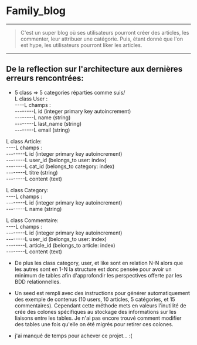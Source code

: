 # Family_blog #
<hr/>

> C'est un super blog où ses utilisateurs pourront créer des articles, les commenter, leur attribuer une catégorie. Puis, étant donné que l'on est hype, les utilisateurs pourront liker les articles.

<hr/>

## De la reflection sur l'architecture aux dernières erreurs rencontrées:  

* 5 class => 5 categories réparties comme suis/  
L class User :   
----L champs :  
--------L id (integer primary key autoincrement)  
--------L name (string)  
--------L last_name (string)  
--------L email (string)  
  
L class Article:  
----L champs :  
--------L id (integer primary key autoincrement)  
--------L user_id (belongs_to user: index)  
--------L cat_id (belongs_to category: index)  
--------L titre (string)  
--------L content (text)  
  
L class Category:  
----L champs :  
--------L id (integer primary key autoincrement)  
--------L name (string)   
  
L class Commentaire:  
----L champs :  
--------L id (integer primary key autoincrement)  
--------L user_id (belongs_to user: index)  
--------L article_id (belongs_to article: index)  
--------L content (text)   
  
* De plus les class category, user, et like sont en relation N-N alors que les autres sont en 1-N la structure est donc pensée pour avoir un minimum de tables afin d'approfondir les perspectives offerte par les BDD relationnelles.
  
* Un seed est rempli avec des instructions pour générer automatiquement des exemple de contenus (10 users, 10 articles, 5 catégories, et 15 commentaires).
Cependant cette méthode mets en valeurs l'inutilité de crée des colones spécifiques au stockage des informations sur les liaisons entre les tables. Je n'ai pas encore trouvé comment modifier des tables une fois qu'elle on été migrés pour retirer ces colones.

* j'ai manqué de temps pour achever ce projet... :(
